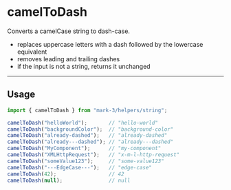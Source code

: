 # camelToDash
Converts a camelCase string to dash-case.

* replaces uppercase letters with a dash followed by the lowercase equivalent
* removes leading and trailing dashes
* if the input is not a string, returns it unchanged

---

## Usage
```js
import { camelToDash } from "mark-3/helpers/string";

camelToDash("helloWorld");       // "hello-world"
camelToDash("backgroundColor");  // "background-color"
camelToDash("already-dashed");   // "already-dashed"
camelToDash("already---dashed"); // "already---dashed"
camelToDash("MyComponent");      // "my-component"
camelToDash("XMLHttpRequest");   // "x-m-l-http-request"
camelToDash("someValue123");     // "some-value123"
camelToDash("---EdgeCase---");   // "edge-case"
camelToDash(42);                 // 42
camelToDash(null);               // null
```
